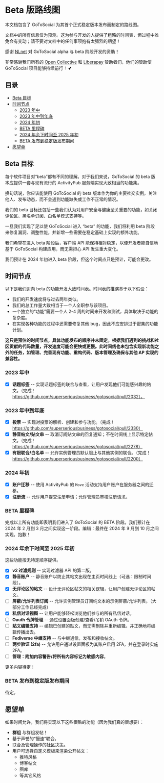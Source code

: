 # Beta 版路线图

本文档包含了 GoToSocial 为其首个正式稳定版本发布而制定的路线图。

文档中的所有信息仅为预测。这为参与开发的人提供了粗略的时间表，但过程中难免会有变动；请不要对文档中的任何事项抱有太强烈的期望！

感谢 [NLnet](https://nlnet.nl) 对 GoToSocial alpha 与 beta 阶段开发的资助！

非常感谢我们所有的 [Open Collective](https://opencollective.com/gotosocial) 和 [Liberapay](https://liberapay.com/gotosocial) 赞助者们，他们的赞助使 GoToSocial 项目能够持续前行！ 💕

## 目录

- [Beta 目标](#beta-目标)
- [时间节点](#时间节点)
  - [2023 年中](#2023-年中)
  - [2023 年中到年底](#2023-年中到年底)
  - [2024 年初](#2024-年初)
  - [BETA 里程碑](#beta-里程碑)
  - [2024 年余下时间至 2025 年初](#2024-年余下时间至-2025-年初)
  - [BETA 发布到稳定版发布期间](#beta-发布到稳定版发布期间)
- [愿望单](#愿望单)

## Beta 目标

每个软件项目对“beta”都有不同的理解。对于我们来说，GoToSocial 的 beta 版本应提供一套与现有流行的 ActivityPub 服务端实现大致相当的功能集。

换句话说，你应该能使用 GoToSocial 的 beta 版本作为你的主要社交实例，关注他人、发布动态，而不会遇到功能缺失或工作不正常的情况。

我们的 beta 目标还包括一些我们认为对用户安全与健康至关重要的功能，如关闭评论区、黑名单订阅、白名单模式支持等。

一旦我们实现了足以使 GoToSocial 进入 “beta” 的功能，我们将利用 beta 阶段来修复漏洞、调整性能，并新增一些需要在稳定基础上实现的额外功能。

我们希望在进入 beta 阶段后，客户端 API 能保持相对稳定，以便开发者能自信地基于 GoToSocial 构建应用，而无需担心 API 发生重大变化。

我们预计在 2024 年初进入 beta 阶段，但这个时间点只是预计，可能会更改。

## 时间节点

以下是我们迈向 beta 的功能开发大致时间表。时间表的推演基于以下假设：

- 我们的开发速度将与过去两年类似。
- 我们的总工作量大致相当于一个人全职参与该项目。
- 一个独立的“功能”需要一个人 2-4 周的时间来开发和测试，具体取决于功能的复杂度。
- 在实现各种功能的过程中还需要修复其他 bug，因此不应安排过于密集的功能计划。

**这只是预估的时间节点，具体功能发布的顺序并未固定。根据我们遇到的挑战和社区贡献的代码数量，开发速度可能会更快或更慢。此时间线也未包含实现新功能之外的任务，如管理、完善现有功能、重构代码、版本管理及确保与其他 AP 实现的兼容性。**

### 2023 年中

- [x] **话题标签** -- 实现话题标签的联合与查看，让用户发现他们可能感兴趣的帖文。（完成！ https://github.com/superseriousbusiness/gotosocial/pull/2032）。

### 2023 年中到年底

- [x] **投票** -- 实现对投票的解析、创建和参与功能。（完成！ https://github.com/superseriousbusiness/gotosocial/pull/2330）
- [x] **静音帖文/贴文串** -- 取消订阅贴文串的回复通知；不在时间线上显示特定帖文。（完成！ https://github.com/superseriousbusiness/gotosocial/pull/2278）
- [x] **有限联合/白名单** -- 允许实例管理员默认阻止与其他实例的联合。（完成！ https://github.com/superseriousbusiness/gotosocial/pull/2200）

### 2024 年初

- [x] **账户迁移** -- 使用 ActivityPub 的 `Move` 活动支持用户账户在服务器之间的迁移。
- [x] **注册流** -- 允许用户提交注册申请；允许管理员审核注册请求。

### BETA 里程碑

完成以上所有功能即表明我们进入了 GoToSocial 的 BETA 阶段。我们预计在 2024 年 2 月到 3 月之间实现这一阶段。编辑：最终在 2024 年 9 月到 10 月之间实现，抱歉！

### 2024 年余下时间至 2025 年初

这些功能按无特定顺序提供。

- [x] **v2 过滤规则** -- 实现过滤器 API 的第二版。
- [x] **静音账户** -- 静音账户以防止其帖文出现在主页时间线上（可选：限制时间段）。
- [x] **无评论区的帖文** -- 设计无评论区帖文的相关逻辑，让用户创建无评论区的帖文。
- [ ] **屏蔽/允许列表订阅** -- 允许实例管理员订阅纯文本的示例屏蔽/允许列表。（大部分工作已经完成）
- [x] **私信对话视图** -- 让用户能够轻松浏览他们参与的所有私信对话。
- [ ] **Oauth 令牌管理** -- 通过设置面板创建/查看/吊销 OAuth 令牌。
- [ ] **贴文编辑支持** -- 编辑已创建的贴文，而无需删除并重新编辑。并正确地将编辑传播出去。
- [ ] **Fediverse 中继支持** -- 与中继通信，发布和接收帖文。
- [ ] **两步验证 (2fa)** -- 允许用户通过设置面板为其账户启用 2FA，并在登录时实施 2FA。
- [ ] **管理：附加内容警告/将所有内容标记为敏感内容**。

更多内容待定！

### BETA 发布到稳定版发布期间

待定。

## 愿望单

如果时间允许，我们将实现以下这些很酷的功能（因为我们真的很想要）：

- **群组** 与群组发帖！
- 基于声誉的“慢速”联合。
- 联合及管理操作的社区决策。
- 用户可选择自定义模板来渲染公开帖文：
  - 推特风格
  - 博客帖文
  - 图库
  - 等其它风格
